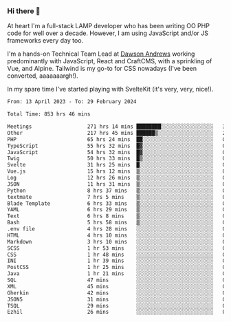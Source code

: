 ### Hi there 👋

<!--
**JamesNock/JamesNock** is a ✨ _special_ ✨ repository because its `README.md` (this file) appears on your GitHub profile.

Here are some ideas to get you started:

- 🔭 I’m currently working on ...
- 🌱 I’m currently learning ...
- 👯 I’m looking to collaborate on ...
- 🤔 I’m looking for help with ...
- 💬 Ask me about ...
- 📫 How to reach me: ...
- 😄 Pronouns: ...
- ⚡ Fun fact: ...
-->
At heart I'm a full-stack LAMP developer who has been writing OO PHP code for well over a decade. However, I am using JavaScript and/or JS frameworks every day too.

I'm a hands-on Technical Team Lead at [Dawson Andrews](https://www.dawsonandrews.com/) working predominantly with JavaScript, React and CraftCMS, with a sprinkling of Vue, and Alpine. Tailwind is my go-to for CSS nowadays (I've been converted, aaaaaaargh!).

In my spare time I've started playing with SvelteKit (it's very, very, nice!).

<!--START_SECTION:waka-->

```txt
From: 13 April 2023 - To: 29 February 2024

Total Time: 853 hrs 46 mins

Meetings                  271 hrs 14 mins ████████░░░░░░░░░░░░░░░░░   31.78 %
Other                     217 hrs 45 mins ██████▒░░░░░░░░░░░░░░░░░░   25.51 %
PHP                       65 hrs 24 mins  ██░░░░░░░░░░░░░░░░░░░░░░░   07.66 %
TypeScript                55 hrs 32 mins  █▓░░░░░░░░░░░░░░░░░░░░░░░   06.51 %
JavaScript                54 hrs 32 mins  █▓░░░░░░░░░░░░░░░░░░░░░░░   06.39 %
Twig                      50 hrs 33 mins  █▒░░░░░░░░░░░░░░░░░░░░░░░   05.92 %
Svelte                    31 hrs 25 mins  █░░░░░░░░░░░░░░░░░░░░░░░░   03.68 %
Vue.js                    15 hrs 12 mins  ▒░░░░░░░░░░░░░░░░░░░░░░░░   01.78 %
Log                       12 hrs 26 mins  ▒░░░░░░░░░░░░░░░░░░░░░░░░   01.46 %
JSON                      11 hrs 31 mins  ▒░░░░░░░░░░░░░░░░░░░░░░░░   01.35 %
Python                    8 hrs 37 mins   ▒░░░░░░░░░░░░░░░░░░░░░░░░   01.01 %
textmate                  7 hrs 5 mins    ▒░░░░░░░░░░░░░░░░░░░░░░░░   00.83 %
Blade Template            6 hrs 33 mins   ▒░░░░░░░░░░░░░░░░░░░░░░░░   00.77 %
YAML                      6 hrs 29 mins   ▒░░░░░░░░░░░░░░░░░░░░░░░░   00.76 %
Text                      6 hrs 8 mins    ▒░░░░░░░░░░░░░░░░░░░░░░░░   00.72 %
Bash                      5 hrs 58 mins   ▒░░░░░░░░░░░░░░░░░░░░░░░░   00.70 %
.env file                 4 hrs 28 mins   ░░░░░░░░░░░░░░░░░░░░░░░░░   00.52 %
HTML                      4 hrs 10 mins   ░░░░░░░░░░░░░░░░░░░░░░░░░   00.49 %
Markdown                  3 hrs 10 mins   ░░░░░░░░░░░░░░░░░░░░░░░░░   00.37 %
SCSS                      1 hr 53 mins    ░░░░░░░░░░░░░░░░░░░░░░░░░   00.22 %
CSS                       1 hr 48 mins    ░░░░░░░░░░░░░░░░░░░░░░░░░   00.21 %
INI                       1 hr 39 mins    ░░░░░░░░░░░░░░░░░░░░░░░░░   00.19 %
PostCSS                   1 hr 25 mins    ░░░░░░░░░░░░░░░░░░░░░░░░░   00.17 %
Java                      1 hr 21 mins    ░░░░░░░░░░░░░░░░░░░░░░░░░   00.16 %
SQL                       47 mins         ░░░░░░░░░░░░░░░░░░░░░░░░░   00.09 %
XML                       45 mins         ░░░░░░░░░░░░░░░░░░░░░░░░░   00.09 %
Gherkin                   42 mins         ░░░░░░░░░░░░░░░░░░░░░░░░░   00.08 %
JSON5                     31 mins         ░░░░░░░░░░░░░░░░░░░░░░░░░   00.06 %
TSQL                      29 mins         ░░░░░░░░░░░░░░░░░░░░░░░░░   00.06 %
Ezhil                     26 mins         ░░░░░░░░░░░░░░░░░░░░░░░░░   00.05 %
```

<!--END_SECTION:waka-->
